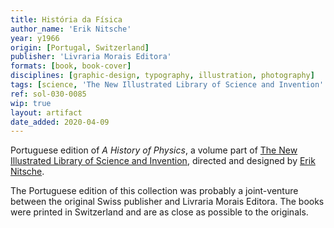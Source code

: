 ```yaml
---
title: História da Física
author_name: 'Erik Nitsche'
year: y1966
origin: [Portugal, Switzerland]
publisher: 'Livraria Morais Editora'
formats: [book, book-cover]
disciplines: [graphic-design, typography, illustration, photography]
tags: [science, 'The New Illustrated Library of Science and Invention' ]
ref: sol-030-0085
wip: true
layout: artifact
date_added: 2020-04-09
---
```

Portuguese edition of *A History of Physics*, a volume part of <a class="text cat-link tag" href="/tags/The New Illustrated Library of Science and Invention/">The New Illustrated Library of Science and Invention</a>, directed and designed by <a class="text cat-link author" href="/authors/Erik Nitsche/">Erik Nitsche</a>.
<p>
The Portuguese edition of this collection was probably a joint-venture between the original Swiss publisher and Livraria Morais Editora. The books were printed in Switzerland and are as close as possible to the originals.
</p>
